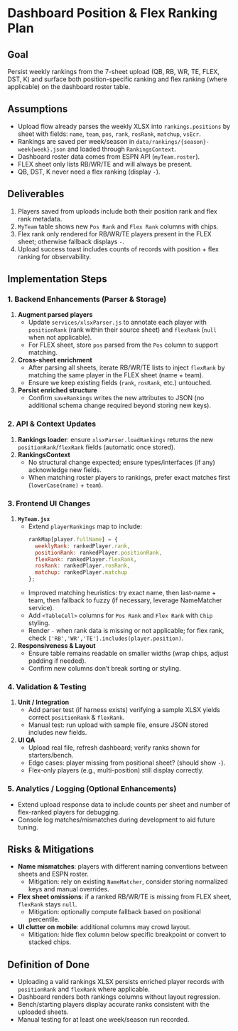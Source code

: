 # Dashboard Position & Flex Ranking Plan

## Goal
Persist weekly rankings from the 7-sheet upload (QB, RB, WR, TE, FLEX, DST, K) and surface both position-specific ranking and flex ranking (where applicable) on the dashboard roster table.

## Assumptions
- Upload flow already parses the weekly XLSX into `rankings.positions` by sheet with fields: `name`, `team`, `pos`, `rank`, `rosRank`, `matchup`, `vsEcr`.
- Rankings are saved per week/season in `data/rankings/{season}-week{week}.json` and loaded through `RankingsContext`.
- Dashboard roster data comes from ESPN API (`myTeam.roster`).
- FLEX sheet only lists RB/WR/TE and will always be present.
- QB, DST, K never need a flex ranking (display `-`).

## Deliverables
1. Players saved from uploads include both their position rank and flex rank metadata.
2. `MyTeam` table shows new `Pos Rank` and `Flex Rank` columns with chips.
3. Flex rank only rendered for RB/WR/TE players present in the FLEX sheet; otherwise fallback displays `-`.
4. Upload success toast includes counts of records with position + flex ranking for observability.

## Implementation Steps

### 1. Backend Enhancements (Parser & Storage)
1. **Augment parsed players**
   - Update `services/xlsxParser.js` to annotate each player with `positionRank` (rank within their source sheet) and `flexRank` (`null` when not applicable).
   - For FLEX sheet, store `pos` parsed from the `Pos` column to support matching.
2. **Cross-sheet enrichment**
   - After parsing all sheets, iterate RB/WR/TE lists to inject `flexRank` by matching the same player in the FLEX sheet (name + team).
   - Ensure we keep existing fields (`rank`, `rosRank`, etc.) untouched.
3. **Persist enriched structure**
   - Confirm `saveRankings` writes the new attributes to JSON (no additional schema change required beyond storing new keys).

### 2. API & Context Updates
1. **Rankings loader**: ensure `xlsxParser.loadRankings` returns the new `positionRank`/`flexRank` fields (automatic once stored).
2. **RankingsContext**
   - No structural change expected; ensure types/interfaces (if any) acknowledge new fields.
   - When matching roster players to rankings, prefer exact matches first (`lowerCase(name)` + `team`).

### 3. Frontend UI Changes
1. **`MyTeam.jsx`**
   - Extend `playerRankings` map to include:
     ```js
     rankMap[player.fullName] = {
       weeklyRank: rankedPlayer.rank,
       positionRank: rankedPlayer.positionRank,
       flexRank: rankedPlayer.flexRank,
       rosRank: rankedPlayer.rosRank,
       matchup: rankedPlayer.matchup
     };
     ```
   - Improved matching heuristics: try exact name, then last-name + team, then fallback to fuzzy (if necessary, leverage NameMatcher service).
   - Add `<TableCell>` columns for `Pos Rank` and `Flex Rank` with `Chip` styling.
   - Render `-` when rank data is missing or not applicable; for flex rank, check `['RB','WR','TE'].includes(player.position)`.
2. **Responsiveness & Layout**
   - Ensure table remains readable on smaller widths (wrap chips, adjust padding if needed).
   - Confirm new columns don’t break sorting or styling.

### 4. Validation & Testing
1. **Unit / Integration**
   - Add parser test (if harness exists) verifying a sample XLSX yields correct `positionRank` & `flexRank`.
   - Manual test: run upload with sample file, ensure JSON stored includes new fields.
2. **UI QA**
   - Upload real file, refresh dashboard; verify ranks shown for starters/bench.
   - Edge cases: player missing from positional sheet? (should show `-`).
   - Flex-only players (e.g., multi-position) still display correctly.

### 5. Analytics / Logging (Optional Enhancements)
- Extend upload response data to include counts per sheet and number of flex-ranked players for debugging.
- Console log matches/mismatches during development to aid future tuning.

## Risks & Mitigations
- **Name mismatches**: players with different naming conventions between sheets and ESPN roster.
  - Mitigation: rely on existing `NameMatcher`, consider storing normalized keys and manual overrides.
- **Flex sheet omissions**: if a ranked RB/WR/TE is missing from FLEX sheet, `flexRank` stays `null`.
  - Mitigation: optionally compute fallback based on positional percentile.
- **UI clutter on mobile**: additional columns may crowd layout.
  - Mitigation: hide flex column below specific breakpoint or convert to stacked chips.

## Definition of Done
- Uploading a valid rankings XLSX persists enriched player records with `positionRank` and `flexRank` where applicable.
- Dashboard renders both rankings columns without layout regression.
- Bench/starting players display accurate ranks consistent with the uploaded sheets.
- Manual testing for at least one week/season run recorded.


